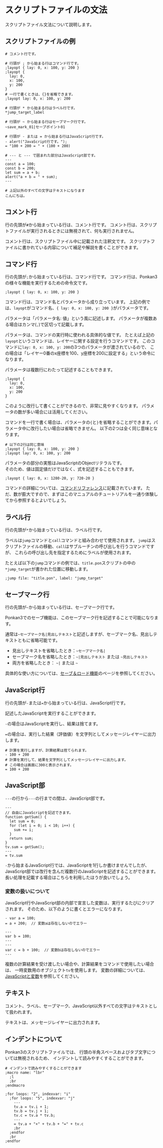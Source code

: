 # スクリプトファイルの文法

スクリプトファイル文法について説明します。

## スクリプトファイルの例

```plain
# コメント行です。

# 行頭が ; から始まる行はコマンド行です。
;layopt { lay: 0, x: 100, y: 200 }
;layopt {
  lay: 0,
  x: 100,
  y: 200
}
# 一行で書くときは、{}を省略できます。
;layopt lay: 0, x: 100, y: 200

# 行頭が * から始まる行はラベル行です。
*jump_target_label

# 行頭が ~ から始まる行はセーブマーク行です。
~save_mark_01|セーブポイント01

# 行頭が - または = から始まる行はJavaScript行です。
- alert("JavaScript行です。");
= "100 + 200 = " + (100 + 200)

# --- と --- で囲まれた部分はJavaScript部です。
---
const a = 100;
const b = 200;
let sum = a + b;
alert("a + b = " + sum);
---

# 上記以外のすべての文字はテキストになります
こんにちは。
```

## コメント行

行の先頭が`#`から始まっている行は、コメント行です。
コメント行は、スクリプトファイルが実行されるときには無視されて、何も実行されません。

コメント行は、スクリプトファイル中に記載された注釈文です。
スクリプトファイルに書かれている内容について補足や解説を書くことができます。

## コマンド行

行の先頭が`;`から始まっている行は、コマンド行です。
コマンド行は、Ponkan3の様々な機能を実行するための命令文です。

```plain
;layopt { lay: 0, x: 100, y: 200 }
```

コマンド行は、コマンド名とパラメータから成り立っています。
上記の例では、`layopt`がコマンド名、`{ lay: 0, x: 100, y: 200 }`がパラメータです。

パラメータは「パラメータ名: 値」という風に記述します。
パラメータが複数ある場合はカンマ(`,`)で区切って記載します。

パラメータは、コマンドの実行時に使われる具体的な値です。
たとえば上記の`layopt`というコマンドは、レイヤーに関する設定を行うコマンドです。
このコマンドに`lay: 0, x: 100, y: 200`の3つのパラメータが渡されているので、
この場合は「レイヤー0番のx座標を100、y座標を200に設定する」という命令になります。

パラメータは複数行にわたって記述することもできます。

```plain
;layopt {
  lay: 0,
  x: 100,
  y: 200
}
```

このように改行して書くことができるので、非常に見やすくなります。
パラメータの数が多い場合には活用してください。

コマンドを一行で書く場合は、パラメータの`{`と`}`を省略することができます。パラメータ中に改行したい場合は省略できません。
以下の2つは全く同じ意味となります。

```plain
# 以下の2行は同じ意味
;layopt { lay: 0, x: 100, y: 200 }
;layopt lay: 0, x: 100, y: 200
```

<div class="note">
パラメータの部分の実態はJavaScriptのObjectリテラルです。<br>
そのため、値は固定値だけではなく、式を記述することもできます。
<pre><code>;layopt { lay: 0, x: 1280-20, y: 720-20 }</code></pre>
</div>

コマンドの詳細については、[コマンドリファレンス](command_ref.md)に記載されています。
ただ、数が膨大ですので、まずはこのマニュアルのチュートリアルを一通り体験してから参照するとよいでしょう。

## ラベル行

行の先頭が`*`から始まっている行は、ラベル行です。

ラベルは`jump`コマンドと`call`コマンドと組み合わせて使用されます。
`jump`はスクリプトファイルの移動、`call`はサブルーチンの呼び出しを行うコマンドですが、
これらの呼び出し先を指定するためにラベルが使用されます。

たとえば以下の`jump`コマンドの例では、`title.pon`スクリプトの中の`*jump_target`が書かれた位置に移動します。

```plain
;jump file: "title.pon", label: "jump_target"
```

## セーブマーク行

行の先頭が`~`から始まっている行は、セーブマーク行です。

Ponkan3でのセーブ機能は、このセーブマーク行を記述することで可能になります。

通常は`~セーブマーク名|見出しテキスト`と記述しますが、セーブマーク名、見出しテキストともに省略可能です。

- 見出しテキストを省略したとき：`~セーブマーク名|`
- セーブマーク名を省略したとき：`~|見出しテキスト` または `~見出しテキスト`
- 両方を省略したとき： `~|` または `~`

具体的な使い方については、[セーブ＆ロード機能](../basic/save_and_load.md)のページを参照してください。

## JavaScript行

行の先頭が`-`または`=`から始まっている行は、JavaScript行です。

記述したJavaScriptを実行することができます。

`-`の場合はJavaScriptを実行し、結果は捨てます。

`=`の場合は、実行した結果（評価値）を文字列としてメッセージレイヤーに出力します。

```
# 計算を実行しますが、計算結果は捨てられます。
- 100 + 200
# 計算を実行して、結果を文字列としてメッセージレイヤーに出力します。
# この場合は画面に300と表示されます。
= 100 + 200
```

## JavaScript部

`---`の行から`---`の行までの間は、JavaScript部です。


```plain
---
// 自由にJavaScriptを記述できます。
function getSum() {
  let sum = 0;
  for (let i = 0; i < 10; i++) {
    sum += i;
  }
  return sum;
}
tv.sum = getSum();
---
= tv.sum
```

`-`から始まるJavaScript行では、JavaScriptを1行しか書けませんでしたが、
JavaScript部では改行を含んだ複数行のJavaScriptを記述することができます。
長い処理を記載する場合はこちらを利用したほうが良いでしょう。

### 変数の扱いについて

JavaScript行やJavaScript部の内部で宣言した変数は、実行するたびにクリアされます。
そのため、以下のように書くとエラーになります。

```plain
- var a = 100;
= a + 200;  // 変数aは存在しないのでエラー

---
var b = 100;
---
---
var c = b + 100;  // 変数bは存在しないのでエラー
---
```

複数の計算結果を受け渡したい場合や、計算結果をコマンドで使用したい場合は、
一時変数用のオブジェクト`tv`を使用します。
変数の詳細については、[JavaScriptと変数](../basic/javascript.md)を参照してください。


## テキスト

コメント、ラベル、セーブマーク、JavaScript以外すべての文字はテキストとして扱われます。

テキストは、メッセージレイヤーに出力されます。

## インデントについて

Ponkan3のスクリプトファイルでは、
行頭の半角スペースおよびタブ文字については無視されるため、
インデントして読みやすくすることができます。

```plain
# インデントで読みやすくすることができます
;macro name: "lbr"
  ;l
  ;br
;endmacro

;for loops: "2", indexvar: "i"
  ;for loops: "5", indexvar: "j"
    ---
    tv.a = tv.i + 1;
    tv.b = tv.j + 1;
    tv.c = tv.a * tv.b;
    ---
    = tv.a + "×" + tv.b + "=" + tv.c
    ;br
  ;endfor
  ;br
;endfor
```

